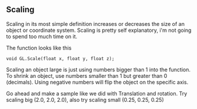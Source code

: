 ## Scaling
Scaling in its most simple definition increases or decreases the size of an object or coordinate system. Scaling is pretty self explanatory, i'm not going to spend too much time on it.

The function looks like this

```
void GL.Scale(float x, float y, float z); 
```

Scaling an object large is just using numbers bigger than 1 into the function. To shrink an object, use numbers smaller than 1 but greater than 0 (decimals). Using negative numbers will flip the object on the specific axis.

Go ahead and make a sample like we did with Translation and rotation. Try scaling big (2.0, 2.0, 2.0), also try scaling small (0.25, 0.25, 0.25)